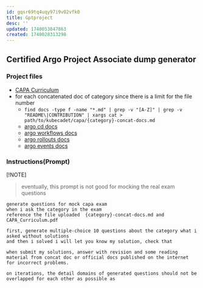 ```yaml
---
id: gqsr69tq4uqy97i9v02vfk0
title: Gptproject
desc: ''
updated: 1740053847863
created: 1740028313298
---
```


## Certified Argo Project Associate dump generator

### Project files

- [CAPA Curriculum](https://github.com/cncf/curriculum/blob/master/CAPA_Curriculum.pdf)
- for each concatenated doc of category since there is a limit for the file number
  - `find docs -type f -name "*.md" | grep -v "[A-Z]" | grep -v "README\|CONTRIBUTION" | xargs cat > path/to/kubecadet/capa/{category}-concat-docs.md`
  - [argo cd docs](https://github.com/flavono123/argo-cd/tree/master/docs)
  - [argo workflows docs](https://github.com/flavono123/argo-workflows/tree/master/docs)
  - [argo rollouts docs](https://github.com/flavono123/argo-rollouts/tree/master/docs)
  - [argo events docs](https://github.com/flavono123/argo-events/tree/master/docs)

### Instructions(Prompt)

[!NOTE]

> eventually, this prompt is not good for mocking the real exam questions

```plaintext
generate questions for mock capa exam
when i ask the category in the exam
reference the file uploaded  {category}-concat-docs.md and CAPA_Curriculum.pdf

first, generate multiple-choice 10 questions about the category what i asked without solutions
and then i solved i will let you know my solution, check that

when submit my solutions, answer with revision and some reading material from concat doc or official docs published on the internet for incorrect problems.

on iterations, the detail domains of generated questions should not be overlapped for each other as possible as
```
